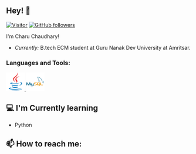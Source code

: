 <h2>Hey! 👋</h2>

[![Visitor](https://visitor-badge.laobi.icu/badge?page_id=Charucodess.Charucodess)](https://github.com/Charucodess) [![GitHub followers](https://img.shields.io/github/followers/Charucodess.svg?style=social&label=Follow)](https://github.com/Charucodess?tab=followers)

I'm Charu Chaudhary!
- <i>Currently:</i> B.tech ECM student at Guru Nanak Dev University at Amritsar.


<h3 align="left">Languages and Tools:</h3>
<a href="https://www.java.com" target="_blank" rel="noreferrer"> <img src="https://raw.githubusercontent.com/devicons/devicon/master/icons/java/java-original.svg" alt="java" width="50" height="50"/> </a>
<a href="https://www.mysql.com/" target="_blank" rel="noreferrer"> <img src="https://raw.githubusercontent.com/devicons/devicon/master/icons/mysql/mysql-original-wordmark.svg" alt="mysql" width="50" height="50"/> </a> </p>
 
 <h2>💻 I'm Currently learning</h2>

- Python

<h2>📫 How to reach me:</h2>

